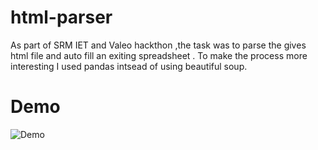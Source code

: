 # html-parser
As part of SRM IET and Valeo hackthon ,the task was to parse the gives html file and auto fill an exiting spreadsheet . To make the process more interesting I used pandas intsead of using beautiful soup.

# Demo
![Demo](final.gif)
